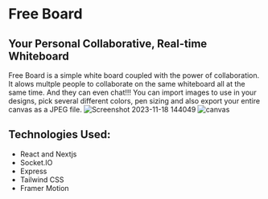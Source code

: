 # Free Board

## Your Personal Collaborative, Real-time Whiteboard
Free Board is a simple white board coupled with the power of collaboration. It alows multple people to collaborate on the same whiteboard all at the same time. And they can even chat!!! You can import images to use in your designs, pick several different colors, pen sizing and also export your entire canvas as a JPEG file.
![Screenshot 2023-11-18 144049](https://github.com/Imam-Abubakar/free-board/assets/54324954/2d6cb0b8-b315-4a03-a7f2-8fc462100119)
![canvas](https://github.com/Imam-Abubakar/free-board/assets/54324954/31b67681-bb4c-47e5-a494-155f38215f30)
## Technologies Used:
- React and Nextjs
- Socket.IO
- Express
- Tailwind CSS
- Framer Motion
